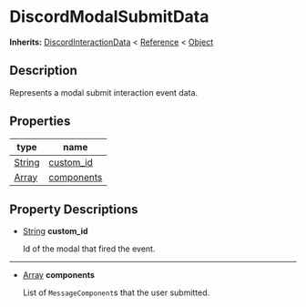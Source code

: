   
# DiscordModalSubmitData
  
**Inherits:** [DiscordInteractionData](./class_discordinteractiondata.md) < [Reference](https://docs.godotengine.org/en/3.5/classes/class_reference.html) < [Object](https://docs.godotengine.org/en/3.5/classes/class_object.html)  
  
  
## Description
  
Represents a modal submit interaction event data.  
  
## Properties
  
| type                                                                    | name                               |
|-------------------------------------------------------------------------|------------------------------------|
| [String](https://docs.godotengine.org/en/3.5/classes/class_string.html) | [custom\_id](#property-custom-id)  |
| [Array](https://docs.godotengine.org/en/3.5/classes/class_array.html)   | [components](#property-components) |  
  
## Property Descriptions
  
- <a name="property-custom-id"></a>[String](https://docs.godotengine.org/en/3.5/classes/class_string.html) **custom_id**  
  
	Id of the modal that fired the event.  
________________

- <a name="property-components"></a>[Array](https://docs.godotengine.org/en/3.5/classes/class_array.html) **components**  
  
	List of `MessageComponent`s that the user submitted.
  

